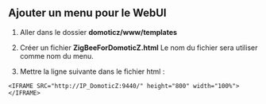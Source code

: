 

## Ajouter un menu pour le WebUI

1. Aller dans le dossier __domoticz/www/templates__

2. Créer un fichier __ZigBeeForDomoticZ.html__ Le nom du fichier sera utiliser comme nom du menu.

3. Mettre la ligne suivante dans le fichier html :

```
<IFRAME SRC="http://IP_DomoticZ:9440/" height="800" width="100%"></IFRAME>
```
